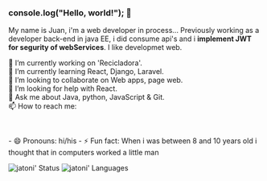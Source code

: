 ### console.log("Hello, world!"); 👋

My name is Juan, i'm a web developer in process...
Previously working as a developer back-end in java EE, i did consume api's and i **implement JWT for segurity of webServices**.
I like developmet web.

   🔭 I’m currently working on 'Recicladora'.  
   🌱 I’m currently learning React, Django, Laravel.  
   👯 I’m looking to collaborate on Web apps, page web.  
   🤔 I’m looking for help with React.  
   💬 Ask me about Java, python, JavaScript & Git.  
   📫 How to reach me: 
<p align='center'>
  <a href="https://www.instagram.com/showmethecode256/"><img src=""></a>&nbsp;&nbsp;
  <a href="http://jatoni.github.io/"><img src=""></a>&nbsp;&nbsp;
</p>
- 😄 Pronouns: hi/his
- ⚡ Fun fact: When i was between 8 and 10 years old i thought that in computers worked a little man 

![jatoni' Status](https://github-readme-stats.vercel.app/api?username=jatoni&show_icons=true&theme=noctis_minimus)
![jatoni' Languages](https://github-readme-stats.vercel.app/api/top-langs/?username=jatoni&layout=compact)

